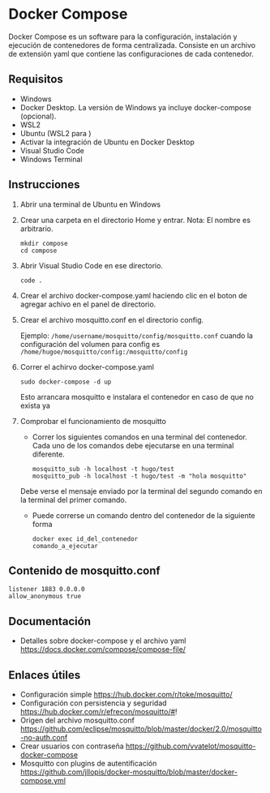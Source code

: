 # Docker Compose

Docker Compose es un software para la configuración, instalación y ejecución de contenedores de forma centralizada. Consiste en un archivo de extensión yaml que contiene las configuraciones de cada contenedor.

## Requisitos

- Windows
- Docker Desktop. La versión de Windows ya incluye docker-compose (opcional).
- WSL2
- Ubuntu (WSL2 para )
- Activar la integración de Ubuntu en Docker Desktop
- Visual Studio Code
- Windows Terminal

## Instrucciones

1. Abrir una terminal de Ubuntu en Windows
2. Crear una carpeta en el directorio Home y entrar. Nota: El nombre es arbitrario.

    ```
    mkdir compose
    cd compose
    ```
3. Abrir Visual Studio Code en ese directorio.

   ```
   code .
   ```
4. Crear el archivo docker-compose.yaml haciendo clic en el boton de agregar achivo en el panel de directorio.
5. Crear el archivo mosquitto.conf en el directorio config. 

    Ejemplo: ```/home/username/mosquitto/config/mosquitto.conf``` cuando la configuración del volumen para config es ```/home/hugoe/mosquitto/config:/mosquitto/config```
    
6. Correr el achirvo docker-compose.yaml

    <code>sudo docker-compose -d up</code>

    Esto arrancara mosquitto e instalara el contenedor en caso de que no exista ya

7. Comprobar el funcionamiento de mosquitto

    - Correr los siguientes comandos en una terminal del contenedor. Cada uno de los comandos debe ejecutarse en una terminal diferente.

        ```
        mosquitto_sub -h localhost -t hugo/test
        mosquitto_pub -h localhost -t hugo/test -m "hola mosquitto"
        ```

    Debe verse el mensaje enviado por la terminal del segundo comando en la terminal del primer comando.

    - Puede correrse un comando dentro del contenedor de la siguiente forma

        <code>docker exec id_del_contenedor comando_a_ejecutar</code>

## Contenido de mosquitto.conf
```
listener 1883 0.0.0.0
allow_anonymous true
```


## Documentación

- Detalles sobre docker-compose y el archivo yaml 
https://docs.docker.com/compose/compose-file/


## Enlaces útiles
- Configuración simple https://hub.docker.com/r/toke/mosquitto/
- Configuración con persistencia y seguridad https://hub.docker.com/r/efrecon/mosquitto/#!
- Origen del archivo mosquitto.conf https://github.com/eclipse/mosquitto/blob/master/docker/2.0/mosquitto-no-auth.conf
- Crear usuarios con contraseña https://github.com/vvatelot/mosquitto-docker-compose
- Mosquitto con plugins de autentificación https://github.com/jllopis/docker-mosquitto/blob/master/docker-compose.yml
